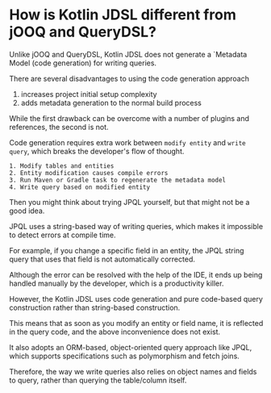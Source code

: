 # How is Kotlin JDSL different from jOOQ and QueryDSL?

Unlike jOOQ and QueryDSL, Kotlin JDSL does not generate a `Metadata Model (code generation) for writing queries.

There are several disadvantages to using the code generation approach

1. increases project initial setup complexity
2. adds metadata generation to the normal build process

While the first drawback can be overcome with a number of plugins and references, the second is not.

Code generation requires extra work between `modify entity` and `write query`, which breaks the developer's flow of thought.

```
1. Modify tables and entities
2. Entity modification causes compile errors
3. Run Maven or Gradle task to regenerate the metadata model
4. Write query based on modified entity
```

Then you might think about trying JPQL yourself, but that might not be a good idea.

JPQL uses a string-based way of writing queries, which makes it impossible to detect errors at compile time.

For example, if you change a specific field in an entity, the JPQL string query that uses that field is not automatically corrected.

Although the error can be resolved with the help of the IDE, it ends up being handled manually by the developer, which is a productivity killer.

However, the Kotlin JDSL uses code generation and pure code-based query construction rather than string-based construction.

This means that as soon as you modify an entity or field name, it is reflected in the query code, and the above inconvenience does not exist.

It also adopts an ORM-based, object-oriented query approach like JPQL, which supports specifications such as polymorphism and fetch joins.

Therefore, the way we write queries also relies on object names and fields to query, rather than querying the table/column itself.
